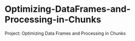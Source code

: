 # Optimizing-DataFrames-and-Processing-in-Chunks
Project: Optimizing Data Frames and Processing in Chunks
